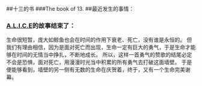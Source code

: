 ##十三的书
###The book of 13.
##最近发生的事情：
### [A.L.I.C.E][1]的故事结束了：
生命很短暂，庞大如鲸鱼也会在时间的作用下衰老、死亡，没有谁是永恒的。
但我们有理由相信，因为是面对死亡而出现，生命一定有巨大的勇气，于是生命才能够在时间的无情当中挣扎，不断地成长。
所以，这样一首勇气的赞歌的结尾必定不会是恐惧，面对死亡，用漫漫时光当中积累的所有勇气去打破这面墙壁。
于是便能够看到，墙壁的另一侧有无数的生命在庆贺着，终于，又有一个生命完美谢幕。



  [1]: https://github.com/DaPaoStudio/A.L.I.C.E
